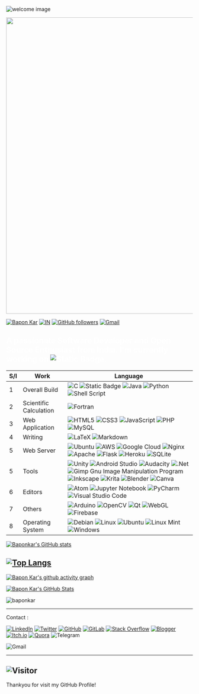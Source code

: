 
![welcome image](gif/welcome.gif)
<p align="center">
  <img width="800" src="gif/baponkar.gif">
</p> 

[![Bapon Kar](https://img.shields.io/badge/Kar%20-maker?style=social&logo=github&logoColor=blue&label=Bapon&labelColor=white&color=blue)](https://github.com/baponkar) 
[![IN](https://img.shields.io/badge/%F0%9F%87%AE%F0%9F%87%B3-maker?style=plastic&color=blue
)](https://en.wikipedia.org/wiki/India)
[![GitHub followers](https://img.shields.io/github/followers/baponkar?style=social)](https://github.com/baponkar?tab=followers)
[![Gmail](https://img.shields.io/badge/Gmail-maker?style=plastic&logo=gmail&color=black)](mailto:baponkar@gmail.com)

<!--![welcome image](gif/welcome.gif)-->

## <span style="color:white;text-size:4px;">A passionate Software Developer and Open Source Enthusiast from India. I'm currently working on ![Static Badge](https://img.shields.io/badge/x86-32-maker?logo=x86&labelColor=blue&color=red).



| S/l     | Work            | Language                   |
|---------|-----------------|----------------------------|
| 1       | Overall Build   | ![C](https://img.shields.io/badge/c-%2300599C.svg?style=plastic&logo=c&logoColor=white) ![Static Badge](https://img.shields.io/badge/C%23-maker?style=plastic&logoColor=blue&logoSize=auto&labelColor=blue&color=blue) ![Java](https://img.shields.io/badge/java-%23ED8B00.svg?style=plastic&logo=java&logoColor=white) ![Python](https://img.shields.io/badge/Python-3670A0?style=plastic&logo=python&logoColor=ffdd54) ![Shell Script](https://img.shields.io/badge/shell_script-%23121011.svg?style=plastic&logo=gnu-bash&logoColor=white)|
| 2     | Scientific Calculation  | ![Fortran](https://img.shields.io/badge/Fortran-%23734F96.svg?style=plastic&logo=fortran&logoColor=white) |
| 3     | Web Application | ![HTML5](https://img.shields.io/badge/html5-%23E34F26.svg?style=plastic&logo=html5&logoColor=white) ![CSS3](https://img.shields.io/badge/css3-%231572B6.svg?style=plastic&logo=css3&logoColor=white) ![JavaScript](https://img.shields.io/badge/javascript-%23F7DF1E.svg?style=plastic&logo=javascript&logoColor=black) ![PHP](https://img.shields.io/badge/php-%23777BB4.svg?style=plastic&logo=php&logoColor=white) ![MySQL](https://img.shields.io/badge/mysql-%2300f.svg?style=plastic&logo=mysql&logoColor=white) |
| 4     | Writing | ![LaTeX](https://img.shields.io/badge/latex-%23008080.svg?style=plastic&logo=latex&logoColor=white) ![Markdown](https://img.shields.io/badge/markdown-%23000000.svg?style=plastic&logo=markdown&logoColor=white) |
| 5     | Web Server | ![Ubuntu](https://img.shields.io/badge/Ubuntu-E95420?style=plastic&logo=ubuntu&logoColor=white) ![AWS](https://img.shields.io/badge/aws-%23232F3E.svg?style=plastic&logo=amazon-aws&logoColor=white) ![Google Cloud](https://img.shields.io/badge/google%20cloud-%234285F4.svg?style=plastic&logo=google-cloud&logoColor=white) ![Nginx](https://img.shields.io/badge/nginx-%23009639.svg?style=plastic&logo=nginx&logoColor=white) ![Apache](https://img.shields.io/badge/apache-%23D42029.svg?style=plastic&logo=apache&logoColor=white) ![Flask](https://img.shields.io/badge/flask-%23000.svg?style=plastic&logo=flask&logoColor=white) ![Heroku](https://img.shields.io/badge/heroku-%23430098.svg?style=plastic&logo=heroku&logoColor=white) ![SQLite](https://img.shields.io/badge/sqlite-%2307405e.svg?style=plastic&logo=sqlite&logoColor=white) |
| 5  | Tools | ![Unity](https://img.shields.io/badge/unity-%23000000.svg?style=plastic&logo=unity&logoColor=white) ![Android Studio](https://img.shields.io/badge/Android%20Studio-3DDC84.svg?style=plastic&logo=android-studio&logoColor=white) ![Audacity](https://img.shields.io/badge/Audacity-0000CC?style=plastic&logo=audacity&logoColor=white) ![.Net](https://img.shields.io/badge/.NET-5C2D91?style=plastic&logo=.net&logoColor=white) ![Gimp Gnu Image Manipulation Program](https://img.shields.io/badge/Gimp-657D8B?style=plastic&logo=gimp&logoColor=FFFFFF) ![Inkscape](https://img.shields.io/badge/Inkscape-e0e0e0?style=plastic&logo=inkscape&logoColor=080A13) ![Krita](https://img.shields.io/badge/Krita-203759?style=plastic&logo=krita&logoColor=EEF37B) ![Blender](https://img.shields.io/badge/blender-%23F5792A.svg?style=plastic&logo=blender&logoColor=white) ![Canva](https://img.shields.io/badge/Canva-%2300C4CC.svg?style=plastic&logo=Canva&logoColor=white) |
| 6     | Editors | ![Atom](https://img.shields.io/badge/Atom-%2366595C.svg?style=plastic&logo=atom&logoColor=white) ![Jupyter Notebook](https://img.shields.io/badge/jupyter-%23FA0F00.svg?style=plastic&logo=jupyter&logoColor=white) ![PyCharm](https://img.shields.io/badge/pycharm-143?style=plastic&logo=pycharm&logoColor=black&color=black&labelColor=green) ![Visual Studio Code](https://img.shields.io/badge/Visual%20Studio%20Code-0078d7.svg?style=plastic&logo=visual-studio-code&logoColor=white)|
| 7  | Others | ![Arduino](https://img.shields.io/badge/-Arduino-00979D?style=plastic&logo=Arduino&logoColor=white) ![OpenCV](https://img.shields.io/badge/opencv-%23white.svg?style=plastic&logo=opencv&logoColor=white) ![Qt](https://img.shields.io/badge/Qt-%23217346.svg?style=plastic&logo=Qt&logoColor=white) ![WebGL](https://img.shields.io/badge/WebGL-990000?logo=webgl&logoColor=white&style=plastic) ![Firebase](https://img.shields.io/badge/Firebase-039BE5?style=plastic&logo=Firebase&logoColor=white)|
| 8 | Operating System | ![Debian](https://img.shields.io/badge/Debian-D70A53?style=plastic&logo=debian&logoColor=white) ![Linux](https://img.shields.io/badge/Linux-FCC624?style=plastic&logo=linux&logoColor=black) ![Ubuntu](https://img.shields.io/badge/Ubuntu-E95420?style=plastic&logo=ubuntu&logoColor=white) ![Linux Mint](https://img.shields.io/badge/Linux%20Mint-87CF3E?style=plastic&logo=Linux%20Mint&logoColor=white) ![Windows](https://img.shields.io/badge/Windows-0078D6?style=plastic&logo=windows&logoColor=white) |



[![Baponkar's GitHub stats](https://github-readme-stats.vercel.app/api?username=baponkar&theme=gruvbox)](https://github.com/anuraghazra/github-readme-stats)

<!---Github Stats--->

[![Top Langs](https://github-readme-stats.vercel.app/api/top-langs/?username=baponkar&layout=compact&theme=gruvbox)](https://github.com/anuraghazra/github-readme-stats)
---
[![Bapon Kar's github activity graph](https://github-readme-activity-graph.vercel.app/graph?username=baponkar&theme=react-dark)](https://github.com/ashutosh00710/github-readme-activity-graph)


[![Bapon Kar's GitHub Stats](https://github-readme-stats.vercel.app/api?username=baponkar&show_icons=true&locale=en&theme=react-dark)](https://github.com/ashutosh00710/github-readme-activity-graph)



<p>
  <img align="center" src="https://github-readme-streak-stats.herokuapp.com/?user=baponkar&" alt="baponkar" />
</p>

------


Contact :

[![LinkedIn](https://img.shields.io/badge/linkedin-%230077B5.svg?style=plastic&logo=linkedin&logoColor=white)](https://in.linkedin.com/in/baponkar)
[![Twitter](https://img.shields.io/badge/Twitter-%231DA1F2.svg?style=plastic&logo=Twitter&logoColor=white)](https://twitter.com/kar_bapon?t=PiaWOuxSinQnhstAmYQRaA&s=08)
[![GitHub](https://img.shields.io/badge/github-%23121011.svg?style=plastic&logo=github&logoColor=white)](https://github.com/baponkar)
[![GitLab](https://img.shields.io/badge/gitlab-%23181717.svg?style=plastic&logo=gitlab&logoColor=white)](https://gitlab.com/baponkar)
[![Stack Overflow](https://img.shields.io/badge/-Stackoverflow-FE7A16?style=plastic&logo=stack-overflow&logoColor=white)](https://stackoverflow.com/users/7037351/baponkar)
[![Blogger](https://img.shields.io/badge/Blogger-FF5722?style=plastic&logo=blogger&logoColor=white)](https://baponkar.blogspot.com)
[![Itch.io](https://img.shields.io/badge/Itch-%23FF0B34.svg?style=plastic&logo=Itch.io&logoColor=white)](https://baponkar.itch.io)
[![Quora](https://img.shields.io/badge/Quora-%23B92B27.svg?style=plastic&logo=Quora&logoColor=white)](https://www.quora.com/profile/Bapon-Kar-1)
![Telegram](https://img.shields.io/badge/Telegram-2CA5E0?style=plastic&logo=telegram&logoColor=white)


![Gmail](https://img.shields.io/badge/Gmail-baponkar%40gmail.com-red?logo=gmail)

---
![Visitor](https://komarev.com/ghpvc/?username=baponkar&label=Profile%20views&color=0e75b6&style=flat)
---

Thankyou for visit my GitHub Profile!
